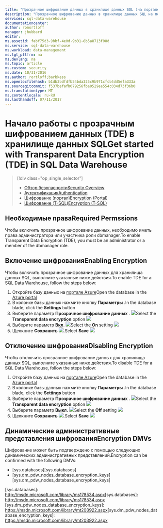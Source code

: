 ```yaml
---
title: "Прозрачное шифрование данных в хранилище данных SQL (на портале) | Документация Майкрософт"
description: "Прозрачное шифрование данных в хранилище данных SQL на портале"
services: sql-data-warehouse
documentationcenter: 
author: ronortloff
manager: jhubbard
editor: 
ms.assetid: fabf75d3-9bbf-4e0d-9b31-8b5a8713f08d
ms.service: sql-data-warehouse
ms.workload: data-management
ms.tgt_pltfrm: na
ms.devlang: na
ms.topic: article
ms.custom: security
ms.date: 10/31/2016
ms.author: rortloff;barbkess
ms.openlocfilehash: b1db3bdfdfb54bda325c9b971cfcb4dd5efa333a
ms.sourcegitcommit: f537befafb079256fba0529ee554c034d73f36b0
ms.translationtype: MT
ms.contentlocale: ru-RU
ms.lasthandoff: 07/11/2017
---
```

# <a name="get-started-with-transparent-data-encryption-tde-in-sql-data-warehouse"></a><span data-ttu-id="414e4-103">Начало работы с прозрачным шифрованием данных (TDE) в хранилище данных SQL</span><span class="sxs-lookup"><span data-stu-id="414e4-103">Get started with Transparent Data Encryption (TDE) in SQL Data Warehouse</span></span>
> [!div class="op_single_selector"]
> * [<span data-ttu-id="414e4-104">Обзор безопасности</span><span class="sxs-lookup"><span data-stu-id="414e4-104">Security Overview</span></span>](sql-data-warehouse-overview-manage-security.md)
> * [<span data-ttu-id="414e4-105">Аутентификация</span><span class="sxs-lookup"><span data-stu-id="414e4-105">Authentication</span></span>](sql-data-warehouse-authentication.md)
> * [<span data-ttu-id="414e4-106">Шифрование (портал)</span><span class="sxs-lookup"><span data-stu-id="414e4-106">Encryption (Portal)</span></span>](sql-data-warehouse-encryption-tde.md)
> * [<span data-ttu-id="414e4-107">Шифрование (T-SQL)</span><span class="sxs-lookup"><span data-stu-id="414e4-107">Encryption (T-SQL)</span></span>](sql-data-warehouse-encryption-tde-tsql.md)
> 
> 

## <a name="required-permssions"></a><span data-ttu-id="414e4-108">Необходимые права</span><span class="sxs-lookup"><span data-stu-id="414e4-108">Required Permssions</span></span>
<span data-ttu-id="414e4-109">Чтобы включить прозрачное шифрование данных, необходимо иметь права администратора или участника роли dbmanager.</span><span class="sxs-lookup"><span data-stu-id="414e4-109">To enable Transparent Data Encryption (TDE), you must be an administrator or a member of the dbmanager role.</span></span>

## <a name="enabling-encryption"></a><span data-ttu-id="414e4-110">Включение шифрования</span><span class="sxs-lookup"><span data-stu-id="414e4-110">Enabling Encryption</span></span>
<span data-ttu-id="414e4-111">Чтобы включить прозрачное шифрование данных для хранилища данных SQL, выполните указанные ниже действия.</span><span class="sxs-lookup"><span data-stu-id="414e4-111">To enable TDE for a SQL Data Warehouse, follow the steps below:</span></span>

1. <span data-ttu-id="414e4-112">Откройте базу данных на [портале Azure](https://portal.azure.com)</span><span class="sxs-lookup"><span data-stu-id="414e4-112">Open the database in the [Azure portal](https://portal.azure.com)</span></span>
2. <span data-ttu-id="414e4-113">В колонке базы данных нажмите кнопку **Параметры** .</span><span class="sxs-lookup"><span data-stu-id="414e4-113">In the database blade, click the **Settings** button</span></span>
3. <span data-ttu-id="414e4-114">Выберите параметр **Прозрачное шифрование данных** . ![][1]</span><span class="sxs-lookup"><span data-stu-id="414e4-114">Select the **Transparent data encryption** option ![][1]</span></span>
4. <span data-ttu-id="414e4-115">Выберите параметр **Вкл.** ![][2]</span><span class="sxs-lookup"><span data-stu-id="414e4-115">Select the **On** setting ![][2]</span></span>
5. <span data-ttu-id="414e4-116">Щелкните **Сохранить**
   ![][3].</span><span class="sxs-lookup"><span data-stu-id="414e4-116">Select **Save**
![][3]</span></span>  

## <a name="disabling-encryption"></a><span data-ttu-id="414e4-117">Отключение шифрования</span><span class="sxs-lookup"><span data-stu-id="414e4-117">Disabling Encryption</span></span>
<span data-ttu-id="414e4-118">Чтобы отключить прозрачное шифрование данных для хранилища данных SQL, выполните указанные ниже действия.</span><span class="sxs-lookup"><span data-stu-id="414e4-118">To disable TDE for a SQL Data Warehouse, follow the steps below:</span></span>

1. <span data-ttu-id="414e4-119">Откройте базу данных на [портале Azure](https://portal.azure.com)</span><span class="sxs-lookup"><span data-stu-id="414e4-119">Open the database in the [Azure portal](https://portal.azure.com)</span></span>
2. <span data-ttu-id="414e4-120">В колонке базы данных нажмите кнопку **Параметры** .</span><span class="sxs-lookup"><span data-stu-id="414e4-120">In the database blade, click the **Settings** button</span></span>
3. <span data-ttu-id="414e4-121">Выберите параметр **Прозрачное шифрование данных** . ![][1]</span><span class="sxs-lookup"><span data-stu-id="414e4-121">Select the **Transparent data encryption** option ![][1]</span></span>
4. <span data-ttu-id="414e4-122">Выберите параметр **Выкл.** ![][4]</span><span class="sxs-lookup"><span data-stu-id="414e4-122">Select the **Off** setting ![][4]</span></span>
5. <span data-ttu-id="414e4-123">Щелкните **Сохранить**
   ![][5].</span><span class="sxs-lookup"><span data-stu-id="414e4-123">Select **Save**
![][5]</span></span>  

## <a name="encryption-dmvs"></a><span data-ttu-id="414e4-124">Динамические административные представления шифрования</span><span class="sxs-lookup"><span data-stu-id="414e4-124">Encryption DMVs</span></span>
<span data-ttu-id="414e4-125">Шифрование может быть подтверждено с помощью следующих динамических административных представлений.</span><span class="sxs-lookup"><span data-stu-id="414e4-125">Encryption can be confirmed with the following DMVs:</span></span>

* <span data-ttu-id="414e4-126">[sys.databases]</span><span class="sxs-lookup"><span data-stu-id="414e4-126">[sys.databases]</span></span>
* <span data-ttu-id="414e4-127">[sys.dm_pdw_nodes_database_encryption_keys]</span><span class="sxs-lookup"><span data-stu-id="414e4-127">[sys.dm_pdw_nodes_database_encryption_keys]</span></span>

<!--MSDN references-->
[Transparent Data Encryption (TDE)]: https://msdn.microsoft.com/library/bb934049.aspx
<span data-ttu-id="414e4-128">[sys.databases]: http://msdn.microsoft.com/library/ms178534.aspx</span><span class="sxs-lookup"><span data-stu-id="414e4-128">[sys.databases]: http://msdn.microsoft.com/library/ms178534.aspx</span></span>
<span data-ttu-id="414e4-129">[sys.dm_pdw_nodes_database_encryption_keys]: https://msdn.microsoft.com/library/mt203922.aspx</span><span class="sxs-lookup"><span data-stu-id="414e4-129">[sys.dm_pdw_nodes_database_encryption_keys]: https://msdn.microsoft.com/library/mt203922.aspx</span></span>

<!--Image references-->
[1]: ./media/sql-data-warehouse-security-tde/sql-data-warehouse-security-tde-portal-settings.png
[2]: ./media/sql-data-warehouse-security-tde/sql-data-warehouse-security-tde-portal-settings-on.png
[3]: ./media/sql-data-warehouse-security-tde/sql-data-warehouse-security-tde-portal-settings-save.png
[4]: ./media/sql-data-warehouse-security-tde/sql-data-warehouse-security-tde-portal-settings-off.png
[5]: ./media/sql-data-warehouse-security-tde/sql-data-warehouse-security-tde-portal-settings-save2.png

<!--Link references-->
